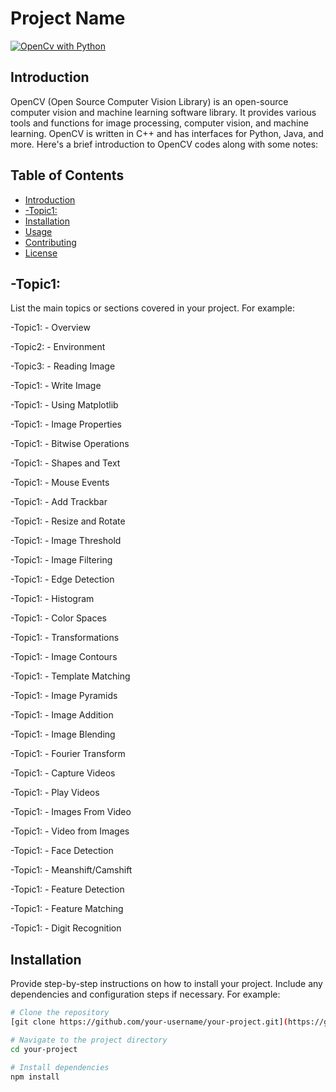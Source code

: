 # Project Name

[![OpenCv with Python]("C:\Users\91935\Downloads\opencv.jpeg")](link/to/your/project)

## Introduction
OpenCV (Open Source Computer Vision Library) is an open-source computer vision and machine learning software library. It provides various tools and functions for image processing, computer vision, and machine learning. OpenCV is written in C++ and has interfaces for Python, Java, and more. Here's a brief introduction to OpenCV codes along with some notes:

## Table of Contents

- [Introduction](#introduction)
- [-Topic1:](#topics)
- [Installation](#installation)
- [Usage](#usage)
- [Contributing](#contributing)
- [License](#license)

## -Topic1:

List the main topics or sections covered in your project. For example:

-Topic1: - Overview

-Topic2: - Environment

-Topic3: - Reading Image

-Topic1: - Write Image

-Topic1: - Using Matplotlib

-Topic1: - Image Properties

-Topic1: - Bitwise Operations

-Topic1: - Shapes and Text

-Topic1: - Mouse Events

-Topic1: - Add Trackbar

-Topic1: - Resize and Rotate

-Topic1: - Image Threshold

-Topic1: - Image Filtering

-Topic1: - Edge Detection

-Topic1: - Histogram

-Topic1: - Color Spaces

-Topic1: - Transformations

-Topic1: - Image Contours

-Topic1: - Template Matching

-Topic1: - Image Pyramids

-Topic1: - Image Addition

-Topic1: - Image Blending

-Topic1: - Fourier Transform

-Topic1: - Capture Videos

-Topic1: - Play Videos

-Topic1: - Images From Video

-Topic1: - Video from Images

-Topic1: - Face Detection

-Topic1: - Meanshift/Camshift

-Topic1: - Feature Detection

-Topic1: - Feature Matching

-Topic1: - Digit Recognition




 
## Installation

Provide step-by-step instructions on how to install your project. Include any dependencies and configuration steps if necessary. For example:

```bash
# Clone the repository
[git clone https://github.com/your-username/your-project.git](https://github.com/MayurjareMJ/OpenCV-using-Python.git)

# Navigate to the project directory
cd your-project

# Install dependencies
npm install
